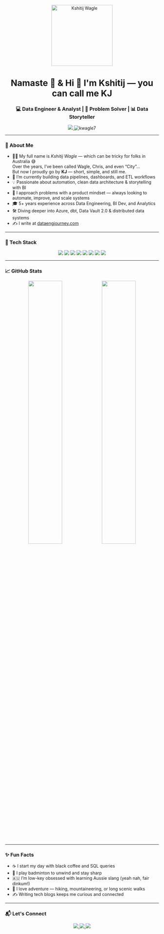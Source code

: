 <!-- PROFILE IMAGE -->
<p align="center">
  <img src="https://github.com/user-attachments/assets/bba02997-0fe1-4a67-ae9d-fa4ef62a57f7" alt="Kshitij Wagle" width="200" />
</p>

<h1 align="center">Namaste 🙏 & Hi 👋 I'm Kshitij — you can call me KJ</h1>
<h3 align="center">💻 Data Engineer & Analyst | 🧠 Problem Solver | 📊 Data Storyteller</h3>

<p align="center">
  <a href="https://linkedin.com/in/kwagle" target="_blank">
    <img src="https://img.shields.io/badge/-Connect%20on%20LinkedIn-blue?style=flat-square&logo=linkedin" />
  </a>
  <img src="https://komarev.com/ghpvc/?username=kwagle7&label=Profile%20views&color=0e75b6&style=flat-square" alt="kwagle7" />
</p>

---

### 🚀 About Me

- 🧑‍💻 My full name is *Kshitij Wagle* — which can be tricky for folks in Australia 😅  
  Over the years, I’ve been called Wagle, Chris, and even “City”...  
  But now I proudly go by **KJ** — short, simple, and still me.  
- 🔭 I’m currently building data pipelines, dashboards, and ETL workflows  
- 💡 Passionate about automation, clean data architecture & storytelling with BI  
- 🧠 I approach problems with a product mindset — always looking to automate, improve, and scale systems  
- 🎓 5+ years experience across Data Engineering, BI Dev, and Analytics  
- 🛠️ Diving deeper into Azure, dbt, Data Vault 2.0 & distributed data systems  
- ✍️ I write at [dataengjourney.com](https://dataengjourney.com)

---

### 🧰 Tech Stack

<p align="center">
  <img src="https://img.shields.io/badge/SQL-%23F29111.svg?style=for-the-badge&logo=postgresql&logoColor=white"/>
  <img src="https://img.shields.io/badge/Python-3776AB.svg?style=for-the-badge&logo=python&logoColor=white"/>
  <img src="https://img.shields.io/badge/Power%20BI-F2C811.svg?style=for-the-badge&logo=powerbi&logoColor=white"/>
  <img src="https://img.shields.io/badge/Talend-ff6d00?style=for-the-badge&logo=talend&logoColor=white"/>
  <img src="https://img.shields.io/badge/PostgreSQL-4169E1.svg?style=for-the-badge&logo=postgresql&logoColor=white"/>
  <img src="https://img.shields.io/badge/Snowflake-56B9EB.svg?style=for-the-badge&logo=snowflake&logoColor=white"/>
  <img src="https://img.shields.io/badge/Databricks-E87722.svg?style=for-the-badge&logo=databricks&logoColor=white"/>
  <img src="https://img.shields.io/badge/dbt-FF694B.svg?style=for-the-badge&logo=dbt&logoColor=white"/>
</p>

---

### 📈 GitHub Stats

<p align="center">
  <img src="https://github-readme-stats.vercel.app/api?username=kwagle7&show_icons=true&theme=default" width="47%" />
  <img src="https://github-readme-stats.vercel.app/api/top-langs/?username=kwagle7&layout=compact&theme=default" width="47%" />
</p>

---

### ✨ Fun Facts

- ☕ I start my day with black coffee and SQL queries  
- 🏸 I play badminton to unwind and stay sharp  
- 🇦🇺 I’m low-key obsessed with learning Aussie slang (yeah nah, fair dinkum!)  
- 🗻 I love adventure — hiking, mountaineering, or long scenic walks  
- ✍️ Writing tech blogs keeps me curious and connected

---

### 📬 Let's Connect

<p align="center">
  <a href="https://linkedin.com/in/kwagle" target="_blank">
    <img src="https://img.shields.io/badge/-LinkedIn-%230077B5?style=for-the-badge&logo=linkedin&logoColor=white"/>
  </a>
  <a href="mailto:kshitij.wagle@hotmail.com">
    <img src="https://img.shields.io/badge/-Email-%23333?style=for-the-badge&logo=gmail&logoColor=white"/>
  </a>
  <a href="https://dataengjourney.com">
    <img src="https://img.shields.io/badge/-My%20Blog-green?style=for-the-badge"/>
  </a>
</p>
